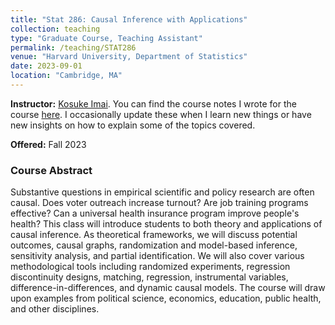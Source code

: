 ```yaml
---
title: "Stat 286: Causal Inference with Applications"
collection: teaching
type: "Graduate Course, Teaching Assistant"
permalink: /teaching/STAT286
venue: "Harvard University, Department of Statistics"
date: 2023-09-01
location: "Cambridge, MA"
---
```

**Instructor:** [Kosuke Imai](https://imai.fas.harvard.edu). You can find the course notes I wrote for the course [here](https://github.com/kchaz/CausalCourseNotes). I occasionally update these when I learn new things or have new insights on how to explain some of the topics covered.


**Offered:** Fall 2023

### Course Abstract

 Substantive questions in empirical scientific and policy research
 are often causal.  Does voter outreach increase turnout?  Are job
  training programs effective?  Can a universal health insurance
  program improve people's health?  This class will introduce students
  to both theory and applications of causal inference.  As theoretical
  frameworks, we will discuss potential outcomes, causal graphs,
  randomization and model-based inference, sensitivity analysis, and
  partial identification.  We will also cover various methodological
  tools including randomized experiments, regression discontinuity
  designs, matching, regression, instrumental variables,
  difference-in-differences, and dynamic causal models.  The course
  will draw upon examples from political science, economics,
  education, public health, and other disciplines.
